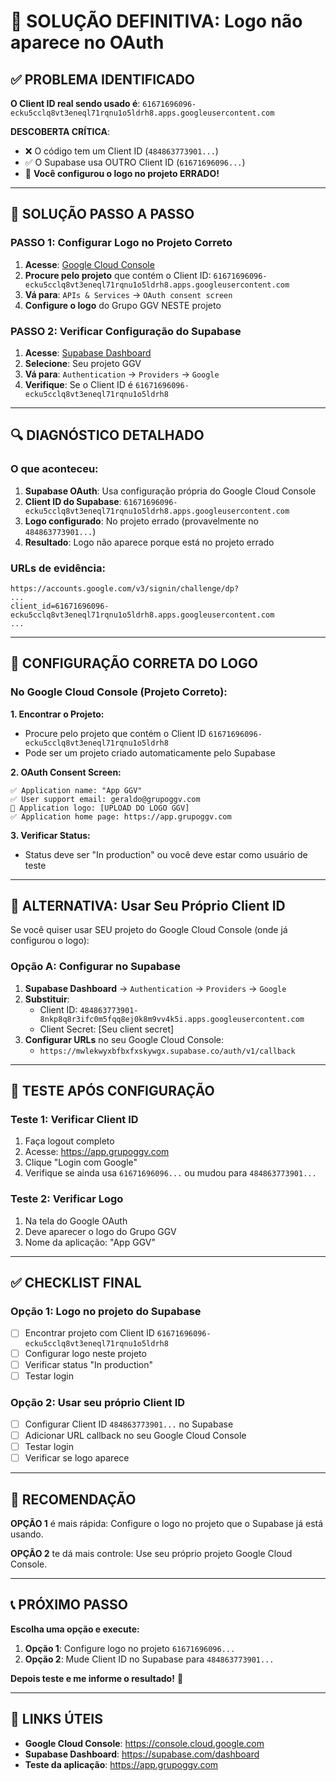# 🎯 **SOLUÇÃO DEFINITIVA: Logo não aparece no OAuth**

## ✅ **PROBLEMA IDENTIFICADO**

**O Client ID real sendo usado é**: 
`61671696096-ecku5cclq8vt3eneql71rqnu1o5ldrh8.apps.googleusercontent.com`

**DESCOBERTA CRÍTICA**: 
- ❌ O código tem um Client ID (`484863773901...`)
- ✅ O Supabase usa OUTRO Client ID (`61671696096...`)
- 🎯 **Você configurou o logo no projeto ERRADO!**

---

## 🚀 **SOLUÇÃO PASSO A PASSO**

### **PASSO 1: Configurar Logo no Projeto Correto**

1. **Acesse**: [Google Cloud Console](https://console.cloud.google.com)
2. **Procure pelo projeto** que contém o Client ID: `61671696096-ecku5cclq8vt3eneql71rqnu1o5ldrh8.apps.googleusercontent.com`
3. **Vá para**: `APIs & Services` → `OAuth consent screen`
4. **Configure o logo** do Grupo GGV NESTE projeto

### **PASSO 2: Verificar Configuração do Supabase**

1. **Acesse**: [Supabase Dashboard](https://supabase.com/dashboard)
2. **Selecione**: Seu projeto GGV
3. **Vá para**: `Authentication` → `Providers` → `Google`
4. **Verifique**: Se o Client ID é `61671696096-ecku5cclq8vt3eneql71rqnu1o5ldrh8`

---

## 🔍 **DIAGNÓSTICO DETALHADO**

### **O que aconteceu:**

1. **Supabase OAuth**: Usa configuração própria do Google Cloud Console
2. **Client ID do Supabase**: `61671696096-ecku5cclq8vt3eneql71rqnu1o5ldrh8.apps.googleusercontent.com`
3. **Logo configurado**: No projeto errado (provavelmente no `484863773901...`)
4. **Resultado**: Logo não aparece porque está no projeto errado

### **URLs de evidência:**
```
https://accounts.google.com/v3/signin/challenge/dp?
...
client_id=61671696096-ecku5cclq8vt3eneql71rqnu1o5ldrh8.apps.googleusercontent.com
...
```

---

## 🎨 **CONFIGURAÇÃO CORRETA DO LOGO**

### **No Google Cloud Console (Projeto Correto):**

**1. Encontrar o Projeto:**
- Procure pelo projeto que contém o Client ID `61671696096-ecku5cclq8vt3eneql71rqnu1o5ldrh8`
- Pode ser um projeto criado automaticamente pelo Supabase

**2. OAuth Consent Screen:**
```
✅ Application name: "App GGV"
✅ User support email: geraldo@grupoggv.com
🎨 Application logo: [UPLOAD DO LOGO GGV]
✅ Application home page: https://app.grupoggv.com
```

**3. Verificar Status:**
- Status deve ser "In production" ou você deve estar como usuário de teste

---

## 🚨 **ALTERNATIVA: Usar Seu Próprio Client ID**

Se você quiser usar SEU projeto do Google Cloud Console (onde já configurou o logo):

### **Opção A: Configurar no Supabase**

1. **Supabase Dashboard** → `Authentication` → `Providers` → `Google`
2. **Substituir**:
   - Client ID: `484863773901-8nkp8q8r3ifc0m5fqq8ej0k8m9vv4k5i.apps.googleusercontent.com`
   - Client Secret: [Seu client secret]
3. **Configurar URLs** no seu Google Cloud Console:
   - `https://mwlekwyxbfbxfxskywgx.supabase.co/auth/v1/callback`

---

## 🧪 **TESTE APÓS CONFIGURAÇÃO**

### **Teste 1: Verificar Client ID**
1. Faça logout completo
2. Acesse: https://app.grupoggv.com
3. Clique "Login com Google"
4. Verifique se ainda usa `61671696096...` ou mudou para `484863773901...`

### **Teste 2: Verificar Logo**
1. Na tela do Google OAuth
2. Deve aparecer o logo do Grupo GGV
3. Nome da aplicação: "App GGV"

---

## ✅ **CHECKLIST FINAL**

### **Opção 1: Logo no projeto do Supabase**
- [ ] Encontrar projeto com Client ID `61671696096-ecku5cclq8vt3eneql71rqnu1o5ldrh8`
- [ ] Configurar logo neste projeto
- [ ] Verificar status "In production"
- [ ] Testar login

### **Opção 2: Usar seu próprio Client ID**
- [ ] Configurar Client ID `484863773901...` no Supabase
- [ ] Adicionar URL callback no seu Google Cloud Console
- [ ] Testar login
- [ ] Verificar se logo aparece

---

## 🎯 **RECOMENDAÇÃO**

**OPÇÃO 1** é mais rápida: Configure o logo no projeto que o Supabase já está usando.

**OPÇÃO 2** te dá mais controle: Use seu próprio projeto Google Cloud Console.

---

## 📞 **PRÓXIMO PASSO**

**Escolha uma opção e execute:**

1. **Opção 1**: Configure logo no projeto `61671696096...`
2. **Opção 2**: Mude Client ID no Supabase para `484863773901...`

**Depois teste e me informe o resultado!** 🚀

---

## 🔗 **LINKS ÚTEIS**

- **Google Cloud Console**: https://console.cloud.google.com
- **Supabase Dashboard**: https://supabase.com/dashboard
- **Teste da aplicação**: https://app.grupoggv.com
